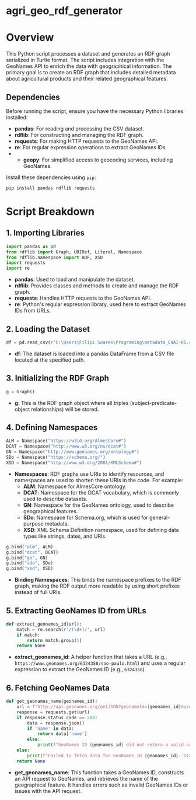 # agri_geo_rdf_generator

# Overview

This Python script processes a dataset and generates an RDF graph serialized in Turtle format. The script includes integration with the GeoNames API to enrich the data with geographical information. The primary goal is to create an RDF graph that includes detailed metadata about agricultural products and their related geographical features.

## Dependencies

Before running the script, ensure you have the necessary Python libraries installed:

- **pandas**: For reading and processing the CSV dataset.
- **rdflib**: For constructing and managing the RDF graph.
- **requests**: For making HTTP requests to the GeoNames API.
- **re**: For regular expression operations to extract GeoNames IDs.
- - **geopy**: For simplified access to geocoding services, including GeoNames.

Install these dependencies using `pip`:

```bash
pip install pandas rdflib requests
```


# Script Breakdown

## 1. Importing Libraries

```python
import pandas as pd
from rdflib import Graph, URIRef, Literal, Namespace
from rdflib.namespace import RDF, XSD
import requests
import re
```

- **pandas**: Used to load and manipulate the dataset.
- **rdflib**: Provides classes and methods to create and manage the RDF graph.
- **requests**: Handles HTTP requests to the GeoNames API.
- **re**: Python's regular expression library, used here to extract GeoNames IDs from URLs.

## 2. Loading the Dataset

```python
df = pd.read_csv(r'C:\Users\Filipi Soares\Programing\metadata_C4AI-KG.csv')
```

- **df**: The dataset is loaded into a pandas DataFrame from a CSV file located at the specified path.

## 3. Initializing the RDF Graph

```python
g = Graph()
```

- **g**: This is the RDF graph object where all triples (subject-predicate-object relationships) will be stored.

## 4. Defining Namespaces

```python
ALM = Namespace("https://w3id.org/AlmesCore#")
DCAT = Namespace("http://www.w3.org/ns/dcat#")
GN = Namespace("http://www.geonames.org/ontology#")
SDo = Namespace("https://schema.org/")
XSD = Namespace("http://www.w3.org/2001/XMLSchema#")
```

- **Namespaces**: RDF graphs use URIs to identify resources, and namespaces are used to shorten these URIs in the code. For example:
  - **ALM**: Namespace for AlmesCore ontology.
  - **DCAT**: Namespace for the DCAT vocabulary, which is commonly used to describe datasets.
  - **GN**: Namespace for the GeoNames ontology, used to describe geographical features.
  - **SDo**: Namespace for Schema.org, which is used for general-purpose metadata.
  - **XSD**: XML Schema Definition namespace, used for defining data types like strings, dates, and URIs.

```python
g.bind("alm", ALM)
g.bind("dcat", DCAT)
g.bind("gn", GN)
g.bind("sdo", SDo)
g.bind("xsd", XSD)
```

- **Binding Namespaces**: This binds the namespace prefixes to the RDF graph, making the RDF output more readable by using short prefixes instead of full URIs.

## 5. Extracting GeoNames ID from URLs

```python
def extract_geonames_id(url):
    match = re.search(r'/(\d+)/', url)
    if match:
        return match.group(1)
    return None
```

- **extract_geonames_id**: A helper function that takes a URL (e.g., `https://www.geonames.org/6324358/sao-paulo.html`) and uses a regular expression to extract the GeoNames ID (e.g., `6324358`).

## 6. Fetching GeoNames Data

```python
def get_geonames_name(geonames_id):
    url = f"http://api.geonames.org/getJSON?geonameId={geonames_id}&username=filipisoares"
    response = requests.get(url)
    if response.status_code == 200:
        data = response.json()
        if 'name' in data:
            return data['name']
        else:
            print(f"GeoNames ID {geonames_id} did not return a valid name.")
    else:
        print(f"Failed to fetch data for GeoNames ID {geonames_id}. Status code: {response.status_code}")
    return None
```

- **get_geonames_name**: This function takes a GeoNames ID, constructs an API request to GeoNames, and retrieves the name of the geographical feature. It handles errors such as invalid GeoNames IDs or issues with the API request.
